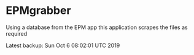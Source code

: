 # EPMgrabber
Using a database from the EPM app this application scrapes the files as required


Latest backup: Sun Oct 6 08:02:01 UTC 2019
